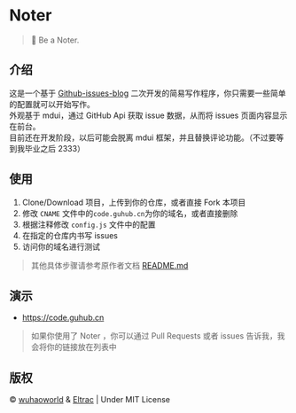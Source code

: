 # Noter
> 📝 Be a Noter. 
## 介绍
这是一个基于 [Github-issues-blog](https://github.com/wuhaoworld/github-issues-blog) 二次开发的简易写作程序，你只需要一些简单的配置就可以开始写作。  
外观基于 mdui，通过 GitHub Api 获取 issue 数据，从而将 issues 页面内容显示在前台。  
目前还在开发阶段，以后可能会脱离 mdui 框架，并且替换评论功能。（不过要等到我毕业之后 2333）

## 使用
1. Clone/Download 项目，上传到你的仓库，或者直接 Fork 本项目
2. 修改 `CNAME` 文件中的`code.guhub.cn`为你的域名，或者直接删除
3. 根据注释修改 `config.js` 文件中的配置
4. 在指定的仓库内书写 issues
6. 访问你的域名进行测试
> 其他具体步骤请参考原作者文档 [README.md](https://github.com/wuhaoworld/github-issues-blog/blob/master/README.md)

## 演示
- https://code.guhub.cn

> 如果你使用了 Noter ，你可以通过 Pull Requests 或者 issues 告诉我，我会将你的链接放在列表中

## 版权
&copy; [wuhaoworld](https://github.com/wuhaoworld/github-issues-blog/) & [Eltrac](https://github.com/BigCoke233/) | Under MIT License
